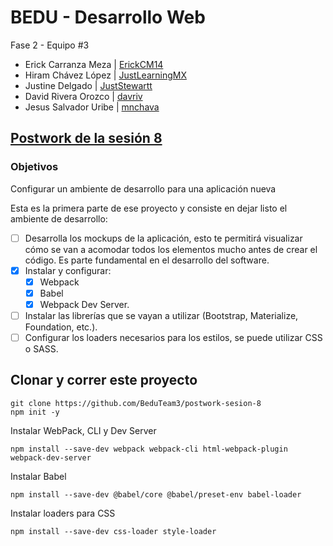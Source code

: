 # BEDU - Desarrollo Web

Fase 2 - Equipo #3
- Erick Carranza Meza | [ErickCM14](https://github.com/ErickCM14)
- Hiram Chávez López | [JustLearningMX](https://github.com/JustLearningMX)
- Justine Delgado | [JustStewartt](https://github.com/JustStewartt)
- David Rivera Orozco | [davriv](https://github.com/davriv)
- Jesus Salvador Uribe | [mnchava](https://github.com/mnchava)

## [Postwork de la sesión 8](https://github.com/beduExpert/Programacion-JavaScript-Santander-2021/tree/main/Sesion-08/Postwork)

### Objetivos
Configurar un ambiente de desarrollo para una aplicación nueva

 Esta es la primera parte de ese proyecto y consiste en dejar listo el ambiente de desarrollo:

- [ ] Desarrolla los mockups de la aplicación, esto te permitirá visualizar cómo se van a acomodar todos los elementos mucho antes de crear el código. Es parte fundamental en el desarrollo del software.
- [x] Instalar y configurar:
  - [x] Webpack
  - [x] Babel
  - [x] Webpack Dev Server.
- [ ] Instalar las librerías que se vayan a utilizar (Bootstrap, Materialize, Foundation, etc.).
- [ ] Configurar los loaders necesarios para los estilos, se puede utilizar CSS o SASS.

## Clonar y correr este proyecto

```
git clone https://github.com/BeduTeam3/postwork-sesion-8
npm init -y
```
Instalar WebPack, CLI y Dev Server
```
npm install --save-dev webpack webpack-cli html-webpack-plugin webpack-dev-server
```
Instalar Babel
```
npm install --save-dev @babel/core @babel/preset-env babel-loader
```
Instalar loaders para CSS
```
npm install --save-dev css-loader style-loader
```